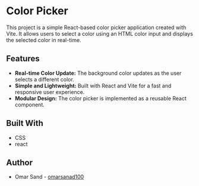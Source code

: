 # Color Picker

This project is a simple React-based color picker application created with Vite. It allows users to select a color using an HTML color input and displays the selected color in real-time.

## Features

- **Real-time Color Update:** The background color updates as the user selects a different color.
- **Simple and Lightweight:** Built with React and Vite for a fast and responsive user experience.
- **Modular Design:** The color picker is implemented as a reusable React component.

## Built With

- CSS
- react

## Author

- Omar Sand - [omarsanad100](https://github.com/omarsanad100)
